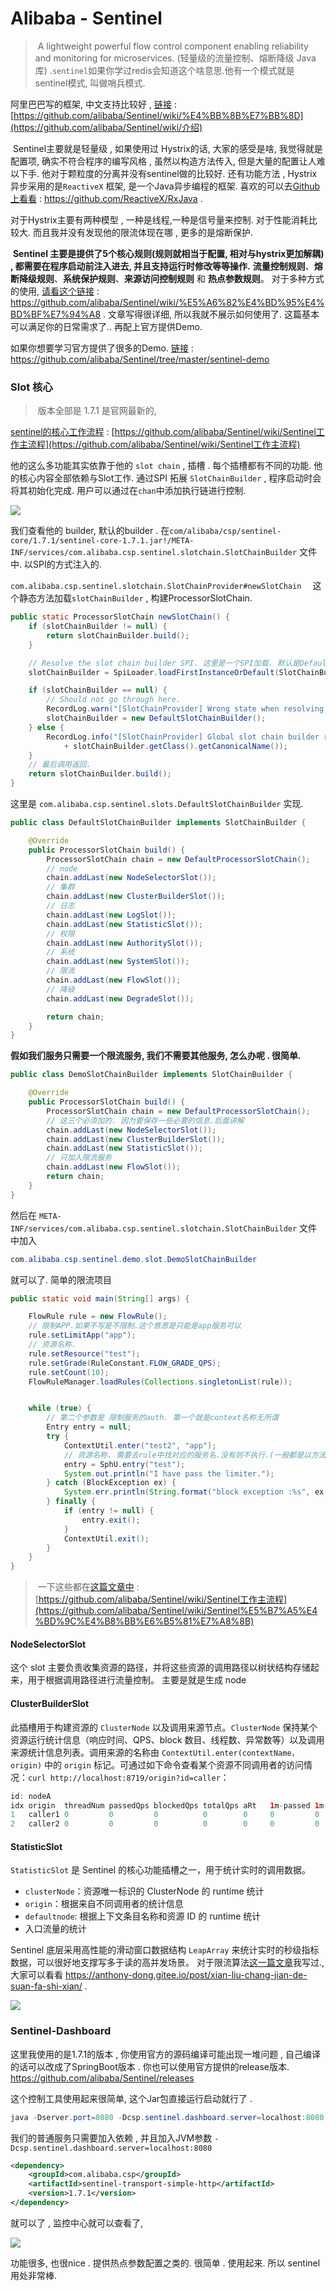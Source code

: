 # Alibaba - Sentinel

> ​	A lightweight powerful flow control component enabling reliability and monitoring for microservices. (轻量级的流量控制、熔断降级 Java 库) .` sentinel `如果你学过redis会知道这个啥意思.他有一个模式就是sentinel模式, 叫做哨兵模式.

阿里巴巴写的框架, 中文支持比较好  , [链接](https://github.com/alibaba/Sentinel/wiki/%E4%BB%8B%E7%BB%8D) : [https://github.com/alibaba/Sentinel/wiki/%E4%BB%8B%E7%BB%8D](https://github.com/alibaba/Sentinel/wiki/介绍)

​    Sentinel主要就是轻量级 , 如果使用过 Hystrix的话, 大家的感受是啥, 我觉得就是配置项, 确实不符合程序的编写风格 , 虽然以构造方法传入, 但是大量的配置让人难以下手.  他对于颗粒度的分离并没有sentinel做的比较好. 还有功能方法 , Hystrix异步采用的是`ReactiveX` 框架, 是一个Java异步编程的框架. 喜欢的可以去[Github上看看](https://github.com/ReactiveX/RxJava) : https://github.com/ReactiveX/RxJava . 

对于Hystrix主要有两种模型  , 一种是线程,一种是信号量来控制. 对于性能消耗比较大. 而且我并没有发现他的限流体现在哪 , 更多的是熔断保护.

​	**Sentinel 主要是提供了5个核心规则(规则就相当于配置, 相对与hystrix更加解耦) , 都需要在程序启动前注入进去, 并且支持运行时修改等等操作.** **流量控制规则**、**熔断降级规则**、**系统保护规则**、**来源访问控制规则** 和 **热点参数规则**。 对于多种方式的使用, [请看这个链接](https://github.com/alibaba/Sentinel/wiki/%E5%A6%82%E4%BD%95%E4%BD%BF%E7%94%A8) : https://github.com/alibaba/Sentinel/wiki/%E5%A6%82%E4%BD%95%E4%BD%BF%E7%94%A8 .  文章写得很详细, 所以我就不展示如何使用了. 这篇基本可以满足你的日常需求了.. 再配上官方提供Demo. 

如果你想要学习官方提供了很多的Demo. [链接](https://github.com/alibaba/Sentinel/tree/master/sentinel-demo) : https://github.com/alibaba/Sentinel/tree/master/sentinel-demo

### Slot 核心

> ​	版本全部是 1.7.1 是官网最新的, 

[sentinel的核心工作流程](https://github.com/alibaba/Sentinel/wiki/Sentinel%E5%B7%A5%E4%BD%9C%E4%B8%BB%E6%B5%81%E7%A8%8B)  : [https://github.com/alibaba/Sentinel/wiki/Sentinel工作主流程](https://github.com/alibaba/Sentinel/wiki/Sentinel工作主流程)

他的这么多功能其实依靠于他的 `slot chain` , 插槽 . 每个插槽都有不同的功能. 他的核心内容全部依赖与Slot工作. 通过SPI 拓展 `SlotChainBuilder` , 程序启动时会将其初始化完成.  用户可以通过在`chan`中添加执行链进行控制.

![](https://tyut.oss-accelerate.aliyuncs.com/image/2020-20-22/5fd2efed-5a47-49dc-840c-3c3481696f25.png)

我们查看他的 builder, 默认的builder .  在`com/alibaba/csp/sentinel-core/1.7.1/sentinel-core-1.7.1.jar!/META-INF/services/com.alibaba.csp.sentinel.slotchain.SlotChainBuilder` 文件中.  以SPI的方式注入的. 

`com.alibaba.csp.sentinel.slotchain.SlotChainProvider#newSlotChain  `  这个静态方法加载`slotChainBuilder`  , 构建ProcessorSlotChain. 

```java
public static ProcessorSlotChain newSlotChain() {
    if (slotChainBuilder != null) {
        return slotChainBuilder.build();
    }

    // Resolve the slot chain builder SPI. 这里是一个SPI加载. 默认是DefaultSlotChainBuilder,可以通过`com.alibaba.csp.sentinel.spi.SpiOrder` 注解控制优先级
    slotChainBuilder = SpiLoader.loadFirstInstanceOrDefault(SlotChainBuilder.class, DefaultSlotChainBuilder.class);

    if (slotChainBuilder == null) {
        // Should not go through here.
        RecordLog.warn("[SlotChainProvider] Wrong state when resolving slot chain builder, using default");
        slotChainBuilder = new DefaultSlotChainBuilder();
    } else {
        RecordLog.info("[SlotChainProvider] Global slot chain builder resolved: "
            + slotChainBuilder.getClass().getCanonicalName());
    }
    // 最后调用返回.
    return slotChainBuilder.build();
}
```

这里是 `com.alibaba.csp.sentinel.slots.DefaultSlotChainBuilder` 实现. 

```java
public class DefaultSlotChainBuilder implements SlotChainBuilder {

    @Override
    public ProcessorSlotChain build() {
        ProcessorSlotChain chain = new DefaultProcessorSlotChain();
        // node
        chain.addLast(new NodeSelectorSlot());
        // 集群
        chain.addLast(new ClusterBuilderSlot());
        // 日志
        chain.addLast(new LogSlot());
        chain.addLast(new StatisticSlot());
        // 权限
        chain.addLast(new AuthoritySlot());
        // 系统
        chain.addLast(new SystemSlot());
        // 限流
        chain.addLast(new FlowSlot());
        // 降级
        chain.addLast(new DegradeSlot());

        return chain;
    }
}
```



**假如我们服务只需要一个限流服务, 我们不需要其他服务, 怎么办呢 . 很简单.** 

```java
public class DemoSlotChainBuilder implements SlotChainBuilder {

    @Override
    public ProcessorSlotChain build() {
        ProcessorSlotChain chain = new DefaultProcessorSlotChain();
        // 这三个必须加的. 因为要保存一些必要的信息.后面讲解
        chain.addLast(new NodeSelectorSlot());
        chain.addLast(new ClusterBuilderSlot());
        chain.addLast(new StatisticSlot());
        // 只加入限流服务
        chain.addLast(new FlowSlot());
        return chain;
    }
}
```

然后在 `META-INF/services/com.alibaba.csp.sentinel.slotchain.SlotChainBuilder` 文件中加入

```java
com.alibaba.csp.sentinel.demo.slot.DemoSlotChainBuilder
```

就可以了.  简单的限流项目

```java
public static void main(String[] args) {

    FlowRule rule = new FlowRule();
    // 限制APP.如果不写是不限制.这个意思是只能是app服务可以
    rule.setLimitApp("app");
    // 资源名称.
    rule.setResource("test");
    rule.setGrade(RuleConstant.FLOW_GRADE_QPS);
    rule.setCount(10);
    FlowRuleManager.loadRules(Collections.singletonList(rule));


    while (true) {
        // 第二个参数是 限制服务的auth. 第一个就是context名称无所谓
        Entry entry = null;
        try {
            ContextUtil.enter("test2", "app");
            // 资源名称. 需要去rule中找对应的服务名.没有则不执行.(一般都是以方法名为resource名的)
            entry = SphU.entry("test");
            System.out.println("I have pass the limiter.");
        } catch (BlockException ex) {
            System.err.println(String.format("block exception :%s", ex.getMessage()));
        } finally {
            if (entry != null) {
                entry.exit();
            }
            ContextUtil.exit();
        }
    }
}
```



 

> ​	一下这些都在[这篇文章中](https://github.com/alibaba/Sentinel/wiki/Sentinel%E5%B7%A5%E4%BD%9C%E4%B8%BB%E6%B5%81%E7%A8%8B) : [https://github.com/alibaba/Sentinel/wiki/Sentinel工作主流程](https://github.com/alibaba/Sentinel/wiki/Sentinel%E5%B7%A5%E4%BD%9C%E4%B8%BB%E6%B5%81%E7%A8%8B)

#### NodeSelectorSlot

这个 slot 主要负责收集资源的路径，并将这些资源的调用路径以树状结构存储起来，用于根据调用路径进行流量控制。 主要是就是生成 node 



#### ClusterBuilderSlot

此插槽用于构建资源的 `ClusterNode` 以及调用来源节点。`ClusterNode` 保持某个资源运行统计信息（响应时间、QPS、block 数目、线程数、异常数等）以及调用来源统计信息列表。调用来源的名称由 `ContextUtil.enter(contextName，origin)` 中的 `origin` 标记。可通过如下命令查看某个资源不同调用者的访问情况：`curl http://localhost:8719/origin?id=caller`：

```java
id: nodeA
idx origin  threadNum passedQps blockedQps totalQps aRt   1m-passed 1m-blocked 1m-total 
1   caller1 0         0         0          0        0     0         0          0        
2   caller2 0         0         0          0        0     0         0          0        
```



#### StatisticSlot

`StatisticSlot` 是 Sentinel 的核心功能插槽之一，用于统计实时的调用数据。

- `clusterNode`：资源唯一标识的 ClusterNode 的 runtime 统计
- `origin`：根据来自不同调用者的统计信息
- `defaultnode`: 根据上下文条目名称和资源 ID 的 runtime 统计
- 入口流量的统计

Sentinel 底层采用高性能的滑动窗口数据结构 `LeapArray` 来统计实时的秒级指标数据，可以很好地支撑写多于读的高并发场景。 对于限流算法[这一篇文章](https://anthony-dong.gitee.io/post/xian-liu-chang-jian-de-suan-fa-shi-xian/)我写过.,大家可以看看 https://anthony-dong.gitee.io/post/xian-liu-chang-jian-de-suan-fa-shi-xian/ . 

![](https://tyut.oss-accelerate.aliyuncs.com/image/2020-20-22/09d30eda-b298-4465-b000-6e0b93e587de.png?x-oss-process=style/template01)

 





### Sentinel-Dashboard

这里我使用的是1.7.1的版本 , 你使用官方的源码编译可能出现一堆问题 , 自己编译的话可以改成了SpringBoot版本 .  你也可以使用官方提供的release版本. https://github.com/alibaba/Sentinel/releases

这个控制工具使用起来很简单, 这个Jar包直接运行启动就行了 . 

```java
java -Dserver.port=8080 -Dcsp.sentinel.dashboard.server=localhost:8080 -Dproject.name=sentinel-dashboard -jar sentinel-dashboard.jar
```

我们的普通服务只需要加入依赖 , 并且加入JVM参数 `-Dcsp.sentinel.dashboard.server=localhost:8080`

```xml
<dependency>
    <groupId>com.alibaba.csp</groupId>
    <artifactId>sentinel-transport-simple-http</artifactId>
    <version>1.7.1</version>
</dependency>
```

就可以了 , 监控中心就可以查看了,  

![](https://tyut.oss-accelerate.aliyuncs.com/image/2020-20-22/8ab75725-0058-45bd-bc91-2ee0363f3124.png?x-oss-process=style/template01)

功能很多, 也很nice . 提供热点参数配置之类的. 很简单 . 使用起来.  所以 sentinel用处非常棒. 

